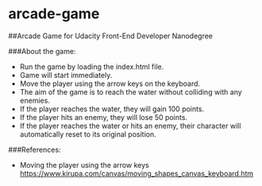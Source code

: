 # arcade-game

##Arcade Game for Udacity Front-End Developer Nanodegree

###About the game:

* Run the game by loading the index.html file.
* Game will start immediately.
* Move the player using the arrow keys on the keyboard.
* The aim of the game is to reach the water without colliding with any enemies.
* If the player reaches the water, they will gain 100 points.
* If the player hits an enemy, they will lose 50 points.
* If the player reaches the water or hits an enemy, their character will automatically reset to its original position.

###References:

* Moving the player using the arrow keys https://www.kirupa.com/canvas/moving_shapes_canvas_keyboard.htm
